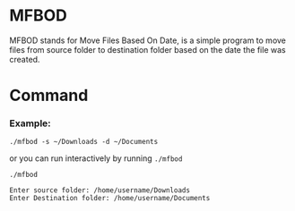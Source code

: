 # MFBOD

MFBOD stands for Move Files Based On Date, is a simple program to move files from source folder to destination folder based on the date the file was created.

# Command

### Example:

```./mfbod -s ~/Downloads -d ~/Documents```

or you can run interactively by running `./mfbod`

```
./mfbod

Enter source folder: /home/username/Downloads
Enter Destination folder: /home/username/Documents
```